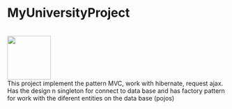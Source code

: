 # MyUniversityProject
<br>
<img src="https://github.com/BFranco-94/Maquetado-MUP.git/WebContent/assets/image/background_projects.jpg" width="100px">
<br>
This project implement the pattern MVC, work with hibernate, request ajax. Has the design n singleton for connect to data base and has factory pattern for work with the diferent entities on the data base (pojos)
